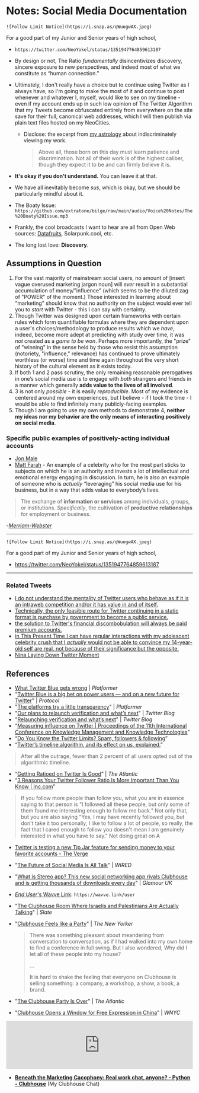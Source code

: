 # Notes: Social Media Documentation



`![Follow Limit Notice](https://i.snap.as/qWuogwAX.jpeg)`

For a good part of my Junior and Senior years of high school, 

* `https://twitter.com/NeoYokel/status/1351947764859613187`

* By design or not, The Ratio _fundamentally_ disincentivizes discovery, sincere exposure to new perspectives, and indeed most of what we constitute as “human connection.”

* Ultimately, I don't really have a choice but to continue using Twitter as I always have, so I'm going to make the most of it and continue to post whenever and whatever I, myself, would like to see on my timeline - even if my account ends up in such low opinion of The Twitter Algorithm that my Tweets become obfuscated entirely from everywhere on the site save for their full, canonical web addresses, which I will then publish via plain text files hosted on my NeoCities.
  * Disclose: the excerpt from [my astrology](https://www.notion.so/rotund/The-Day-of-Reformed-Precocity-1bbbb5f6369646fbae7024c3295523e4) about indiscriminately viewing my work.
  
    > Above all, those born on this day must learn patience and discrimination. Not all of their work is of the highest caliber, though they expect it to be and can firmly believe it is.
  
* **It's okay if you don't understand.** You can leave it at that.

* We have all inevitably become *sus*, which is okay, but we should be particularly mindful about it.

* The Boaty Issue: `https://github.com/extratone/bilge/raw/main/audio/Voice%20Notes/The%20Boaty%20Issue.mp3`

* Frankly, the cool broadcasts I want to hear are all from Open Web sources: [Datafruits](https://datafruits.fm/), Solarpunk.cool, etc.

* The long lost love: **Discovery**.

## Assumptions in Question

1. For the vast majority of mainstream social users, no amount of [insert vague overused marketing jargon noun] will *ever* result in a substantial accumulation of money/"influence" (which seems to be the diluted zag of "POWER" of the moment.) Those interested in learning about "marketing" should know that no authority on the subject would ever tell you to *start* with Twitter - this I can say with certainty. 
2. Though Twitter was designed upon certain frameworks with certain rules which form quantifiable formulas where they are dependent upon a user's choices/methodology to produce results which we *have*, indeed, become more adept at predicting with study over time, it was *not* created as a *game to be won*. Perhaps more importantly, the "prize" of "winning" in the sense held by those who resist this assumption (notoriety, "influence," relevance) has continued to prove ultimately worthless (or worse) time and time again throughout the very short history of the cultural element as it exists today.
3. If both 1 and 2 pass scrutiny, the only remaining reasonable prerogatives in one’s social media use is to engage with _both_ strangers and friends in a manner which generally **adds value to the lives of all involved**.
4. 3 is not only _possible_ - it is easily _reproducible_. Most of my evidence is centered around my own experiences, but I believe - if I took the time - I would be able to find infinitely many publicly-facing examples. 
5. Though I am going to use my own methods to demonstrate 4, **neither my ideas nor my behavior are the only means of interacting positively on social media**.

### Specific public examples of positively-acting individual accounts
* [Jon Male](https://twitter.com/mrjaydeeem)
* [Matt Farah](https://twitter.com/thesmokingtire) - An example of a celebrity who for the most part sticks to subjects on which he is an authority and invests a lot of intellectual and emotional energy engaging in discussion. In turn, he is also an example of someone who is *actually* “leveraging” his social media use for his business, but in a way that adds value to everybody’s lives. 


> The exchange of **information or services** among individuals, groups, or institutions.
> *Specifically*, the cultivation of **productive relationships** for employment or business.

-[*Merriam-Webster*](https://www.merriam-webster.com/dictionary/networking)

***

`![Follow Limit Notice](https://i.snap.as/qWuogwAX.jpeg)`

For a good part of my Junior and Senior years of high school, 

* https://twitter.com/NeoYokel/status/1351947764859613187


***

### Related Tweets

* [I do not understand the mentality of Twitter users who behave as if it is an intraweb competition and/or it has value in and of itself.](https://twitter.com/NeoYokel/status/753114804617932801)
* [Technically, the only feasible route for Twitter continuing in a static format is purchase by government to become a public service.](https://twitter.com/NeoYokel/status/696094018862718976)
* [the solution to Twitter's financial discombobulation will always be paid premium accounts.](https://twitter.com/NeoYokel/status/841212000436912129)
* [in This Present Time I can have regular interactions with my adolescent celebrity crush that I *actually* would not be able to convince my 14-year-old self are real. not because of their significance but the opposite.](https://twitter.com/NeoYokel/status/1393805699445047301)
* [Nina Laying Down Twitter Moment](https://twitter.com/i/events/1395934071197474828 )

## References

* [What Twitter Blue gets wrong](https://www.platformer.news/p/what-twitter-blue-gets-wrong) | *Platformer*
* "[Twitter Blue is a big bet on power users — and on a new future for Twitter](https://www.protocol.com/twitter-blue)" | *Protocol*
* "[The platforms try a little transparency](https://www.platformer.news/p/the-platforms-try-a-little-transparency)" | *Platformer*
* "[Our plans to relaunch verification and what’s next](https://blog.twitter.com/en_us/topics/company/2020/our-plans-to-relaunch-verification-and-whats-next.html)" | *Twitter Blog*
* "[Relaunching verification and what’s next](https://blog.twitter.com/en_us/topics/company/2021/relaunching-verification-and-whats-next.html)" | *Twitter Blog*
* “[Measuring influence on Twitter | Proceedings of the 11th International Conference on Knowledge Management and Knowledge Technologies](https://dl.acm.org/doi/abs/10.1145/2024288.2024326)”
* “[Do You Know the Twitter Limits? Spam, followers & following](https://iag.me/socialmedia/guides/do-you-know-the-twitter-limits/)”
* “[Twitter’s timeline algorithm, and its effect on us, explained.](http://www.slate.com/articles/technology/cover_story/2017/03/twitter_s_timeline_algorithm_and_its_effect_on_us_explained.html)”
> After all the outrage, fewer than 2 percent of all users opted out of the algorithmic timeline.
* “[Getting Ratioed on Twitter Is Good](https://www.theatlantic.com/ideas/archive/2019/10/ratio-twitter-good/600334/)” | *The Atlantic*
* “[3 Reasons Your Twitter Follower Ratio Is More Important Than You Know | Inc.com](https://www.inc.com/hillel-fuld/3-reasons-your-twitter-follower-ratio-is-more-important-than-you-know.html)”
> If you follow more people than follow you, what you are in essence saying to that person is "I followed all these people, but only some of them found me interesting enough to follow me back."
> Not only that, but you are also saying "Yes, I may have recently followed you, but don't take it too personally, I like to follow a lot of people, so really, the fact that I cared enough to follow you doesn't mean I am genuinely interested in what you have to say."
> Not doing great on A
* [Twitter is testing a new Tip Jar feature for sending money to your favorite accounts - The Verge](https://www.theverge.com/2021/5/6/22423583/twitter-tip-jar-feature-sending-money-venmo-cashapp)

* "[The Future of Social Media Is All Talk](https://www.wired.com/story/the-future-of-social-media-is-all-talk)" | *WIRED*

* "[What is Stereo app? This new social networking app rivals Clubhouse and is getting thousands of downloads every day](https://www.glamourmagazine.co.uk/article/stereo-app)" | *Glamour UK*

* [*End User*'s Wavve Link](https://wavve.link/user): `https://wavve.link/user`

* "[The Clubhouse Room Where Israelis and Palestinians Are Actually Talking](https://slate.com/news-and-politics/2021/05/palestinian-israeli-clubhouse-conversation.html)" | *Slate*

* "[Clubhouse Feels like a Party](https://www.newyorker.com/news/letter-from-silicon-valley/in-the-clubhouse)" | *The New Yorker*

  > There was something pleasant about meandering from conversation to conversation, as if I had walked into my own home to find a conference in full swing. But I also wondered, Why did I let all of these people into my house?
  >
  > ...
  >
  > It is hard to shake the feeling that everyone on Clubhouse is selling something: a company, a workshop, a show, a book, a brand.

* "[The Clubhouse Party Is Over](https://www.vanityfair.com/news/2021/04/the-clubhouse-party-is-over)" | *The Atlantic*

* "[Clubhouse Opens a Window for Free Expression in China](https://www.wnyc.org/story/clubhouse-opens-window-free-expression-china-pm/)" | *WNYC*

<iframe frameborder="0" scrolling="no" height="130" width="100%" src="https://www.wnyc.org/widgets/ondemand_player/wnyc/#file=/audio/json/1092149/&share=1"></iframe>

* **[Beneath the Marketing Cacophony: Real work chat, anyone? - Python - Clubhouse](https://www.joinclubhouse.com/event/MKJXLezN)** (My Clubhouse Chat) 
